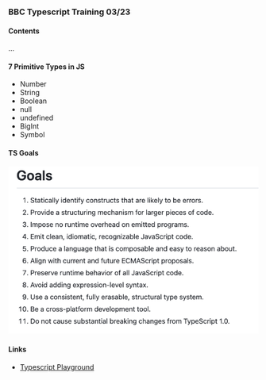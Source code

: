 ### BBC Typescript Training 03/23

#### Contents
...

#### 7 Primitive Types in JS
* Number
* String
* Boolean
* null
* undefined
* BigInt
* Symbol

#### TS Goals
![Typescript Goals](img/tsGoals.png)

#### Links
* [Typescript Playground](typescriptlang.org/play)
